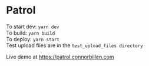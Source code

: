 # Patrol

To start dev: `yarn dev`  
To build: `yarn build`  
To deploy: `yarn start`  
Test upload files are in the `test_upload_files directory`  

Live demo at https://patrol.connorbillen.com
